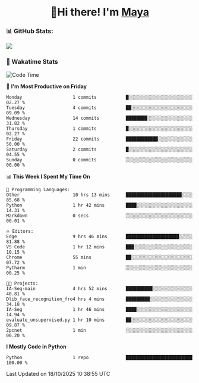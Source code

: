  <h1 align="center">👋Hi there! I'm <a href="https://liumyblog.cn">Maya</a></h1>

### 📊 GitHub Stats:
<p href="https://github.com/anuraghazra/github-readme-stats">
<img align="left" src="https://github-readme-stats.vercel.app/api?username=liumy-lay&show_icons=true&title_color=ffffff&icon_color=ffffff&text_color=ffffff&bg_color=D80835&hide_title=true" />
</p>
<br clear="left"/>

### 🚀 Wakatime Stats
<!--START_SECTION:waka-->
![Code Time](http://img.shields.io/badge/Code%20Time-230%20hrs%2015%20mins-blue)

📅 **I'm Most Productive on Friday** 

```text
Monday                   1 commits           █░░░░░░░░░░░░░░░░░░░░░░░░   02.27 % 
Tuesday                  4 commits           ██░░░░░░░░░░░░░░░░░░░░░░░   09.09 % 
Wednesday                14 commits          ████████░░░░░░░░░░░░░░░░░   31.82 % 
Thursday                 1 commits           █░░░░░░░░░░░░░░░░░░░░░░░░   02.27 % 
Friday                   22 commits          ████████████░░░░░░░░░░░░░   50.00 % 
Saturday                 2 commits           █░░░░░░░░░░░░░░░░░░░░░░░░   04.55 % 
Sunday                   0 commits           ░░░░░░░░░░░░░░░░░░░░░░░░░   00.00 % 
```


📊 **This Week I Spent My Time On** 

```text
💬 Programming Languages: 
Other                    10 hrs 13 mins      █████████████████████░░░░   85.68 % 
Python                   1 hr 42 mins        ████░░░░░░░░░░░░░░░░░░░░░   14.31 % 
Markdown                 0 secs              ░░░░░░░░░░░░░░░░░░░░░░░░░   00.01 % 

🔥 Editors: 
Edge                     9 hrs 46 mins       ████████████████████░░░░░   81.88 % 
VS Code                  1 hr 12 mins        ███░░░░░░░░░░░░░░░░░░░░░░   10.15 % 
Chrome                   55 mins             ██░░░░░░░░░░░░░░░░░░░░░░░   07.72 % 
PyCharm                  1 min               ░░░░░░░░░░░░░░░░░░░░░░░░░   00.25 % 

🐱‍💻 Projects: 
IA-Seg-main              4 hrs 52 mins       ██████████░░░░░░░░░░░░░░░   40.81 % 
Dlib_face_recognition_fro4 hrs 4 mins        █████████░░░░░░░░░░░░░░░░   34.18 % 
IA-Seg                   1 hr 46 mins        ████░░░░░░░░░░░░░░░░░░░░░   14.94 % 
evaluate_unsupervised.py 1 hr 10 mins        ██░░░░░░░░░░░░░░░░░░░░░░░   09.87 % 
2pcnet                   1 min               ░░░░░░░░░░░░░░░░░░░░░░░░░   00.20 % 
```

**I Mostly Code in Python** 

```text
Python                   1 repo              █████████████████████████   100.00 % 
```




 Last Updated on 18/10/2025 10:38:55 UTC
<!--END_SECTION:waka-->
